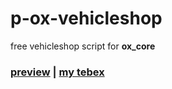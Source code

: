 # p-ox-vehicleshop

free vehicleshop script for **ox_core**

### [preview](https://youtube.com) | [my tebex](https://peevee.tebex.io)
